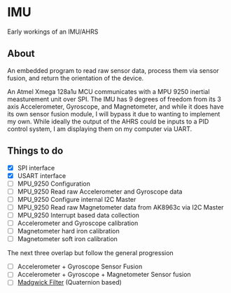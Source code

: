 # IMU
Early workings of an IMU/AHRS
## About
An embedded program to read raw sensor data, process them via sensor fusion, and return the orientation of the device.

An Atmel Xmega 128a1u MCU communicates with a MPU 9250 inertial measturement unit over SPI. The IMU has 9 degrees of freedom from its 3 axis Accelerometer, Gyroscope, and Magnetometer, and while it does have its own sensor fusion module, I will bypass it due to wanting to implement my own. While ideally the output of the AHRS could be inputs to a PID control system, I am displaying them on my computer via UART. 

## Things to do

- [x] SPI interface
- [x] USART interface
- [ ] MPU_9250 Configuration
- [ ] MPU_9250 Read raw Accelerometer and Gyroscope data
- [ ] MPU_9250 Configure internal I2C Master
- [ ] MPU_9250 Read raw Magnetometer data from AK8963c via I2C Master
- [ ] MPU_9250 Interrupt based data collection
- [ ] Accelerometer and Gyroscope calibration
- [ ] Magnetometer hard iron calibration
- [ ] Magnetometer soft iron calibration

The next three overlap but follow the general progression
- [ ] Accelerometer + Gyroscope Sensor Fusion
- [ ] Accelerometer + Gyroscope + Magnetometer Sensor fusion
- [ ] [Madgwick Filter](https://courses.cs.washington.edu/courses/cse474/17wi/labs/l4/madgwick_internal_report.pdf) (Quaternion based) 
